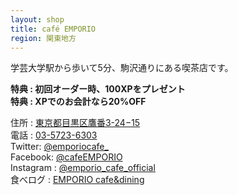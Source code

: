 ```yaml
---
layout: shop
title: café EMPORIO
region: 関東地方
---
```


学芸大学駅から歩いて5分、駒沢通りにある喫茶店です。  

**特典 : 初回オーダー時、100XPをプレゼント**  
**特典 : XPでのお会計なら20%OFF**  

住所 : [東京都目黒区鷹番3-24−15](https://www.google.co.jp/maps/place/EMPORIO+cafe%26dining/@35.6290735,139.6789889,17z/data=!3m1!4b1!4m5!3m4!1s0x6018f4c8ab416215:0x5d2556809de7050c!8m2!3d35.6290735!4d139.6811776)  
電話 : <a href="tel:">03-5723-6303</a>  
Twitter: [@emporiocafe_](https://twitter.com/emporiocafe_)  
Facebook: [@cafeEMPORIO](https://www.facebook.com/cafeEMPORIO/)  
Instagram : [@emporio_cafe_official](https://www.instagram.com/emporio_cafe_official/)  
食べログ : [EMPORIO cafe&dining](https://tabelog.com/tokyo/A1317/A131702/13024758/)  
